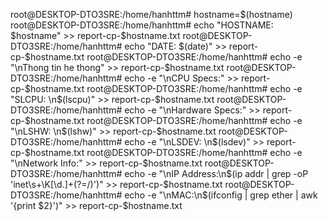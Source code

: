 root@DESKTOP-DTO3SRE:/home/hanhttm# hostname=$(hostname)
root@DESKTOP-DTO3SRE:/home/hanhttm# echo "HOSTNAME: $hostname" >> report-cp-$hostname.txt
root@DESKTOP-DTO3SRE:/home/hanhttm# echo "DATE: $(date)" >> report-cp-$hostname.txt
root@DESKTOP-DTO3SRE:/home/hanhttm# echo -e "\nThong tin he thong" >> report-cp-$hostname.txt
root@DESKTOP-DTO3SRE:/home/hanhttm# echo -e "\nCPU Specs:" >> report-cp-$hostname.txt
root@DESKTOP-DTO3SRE:/home/hanhttm# echo -e "SLCPU: \n$(lscpu)" >> report-cp-$hostname.txt
root@DESKTOP-DTO3SRE:/home/hanhttm# echo -e "\nHardware Specs:" >> report-cp-$hostname.txt
root@DESKTOP-DTO3SRE:/home/hanhttm# echo -e "\nLSHW: \n$(lshw)" >> report-cp-$hostname.txt
root@DESKTOP-DTO3SRE:/home/hanhttm# echo -e "\nLSDEV: \n$(lsdev)" >> report-cp-$hostname.txt
root@DESKTOP-DTO3SRE:/home/hanhttm# echo -e "\nNetwork Info:" >> report-cp-$hostname.txt
root@DESKTOP-DTO3SRE:/home/hanhttm# echo -e "\nIP Address:\n$(ip addr | grep -oP 'inet\s+\K[\d.]+(?=/)')" >> report-cp-$hostname.txt
root@DESKTOP-DTO3SRE:/home/hanhttm# echo -e "\nMAC:\n$(ifconfig | grep ether | awk '{print $2}')" >> report-cp-$hostname.txt
